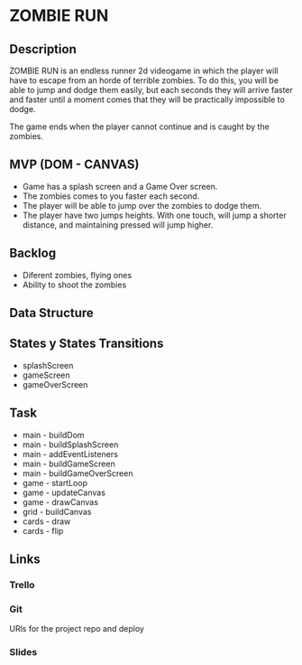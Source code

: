 # ZOMBIE RUN

## Description

ZOMBIE RUN is an endless runner 2d videogame in which the player will have to escape from an horde of terrible zombies. To do this, you will be able to jump and dodge them easily, but each seconds they will arrive faster and faster until a moment comes that they will be practically impossible to dodge.

The game ends when the player cannot continue and is caught by the zombies.

## MVP (DOM - CANVAS)

- Game has a splash screen and a Game Over screen.
- The zombies comes to you faster each second.
- The player will be able to jump over the zombies to dodge them.
- The player have two jumps heights. With one touch, will jump a shorter distance, and maintaining pressed will jump higher.


## Backlog

- Diferent zombies, flying ones
- Ability to shoot the zombies

## Data Structure
 


## States y States Transitions

- splashScreen
- gameScreen
- gameOverScreen

## Task

- main - buildDom
- main - buildSplashScreen
- main - addEventListeners
- main - buildGameScreen
- main - buildGameOverScreen
- game - startLoop
- game - updateCanvas
- game - drawCanvas
- grid - buildCanvas
- cards - draw
- cards - flip


## Links

### Trello


### Git
URls for the project repo and deploy


### Slides
